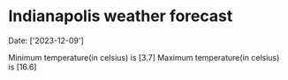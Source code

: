 # Indianapolis weather forecast 
Date: ['2023-12-09'] 

Minimum temperature(in celsius) is [3.7] 
Maximum temperature(in celsius) is [16.6]